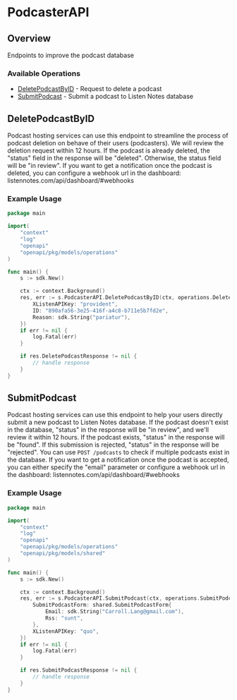 # PodcasterAPI

## Overview

Endpoints to improve the podcast database

### Available Operations

* [DeletePodcastByID](#deletepodcastbyid) - Request to delete a podcast
* [SubmitPodcast](#submitpodcast) - Submit a podcast to Listen Notes database

## DeletePodcastByID

Podcast hosting services can use this endpoint to streamline the process of podcast deletion on behave of their users (podcasters). We will review the deletion request within 12 hours. If the podcast is already deleted, the "status" field in the response will be "deleted". Otherwise, the status field will be "in review". If you want to get a notification once the podcast is deleted, you can configure a webhook url in the dashboard: listennotes.com/api/dashboard/#webhooks


### Example Usage

```go
package main

import(
	"context"
	"log"
	"openapi"
	"openapi/pkg/models/operations"
)

func main() {
    s := sdk.New()

    ctx := context.Background()
    res, err := s.PodcasterAPI.DeletePodcastByID(ctx, operations.DeletePodcastByIDRequest{
        XListenAPIKey: "provident",
        ID: "890afa56-3e25-416f-a4c8-b711e5b7fd2e",
        Reason: sdk.String("pariatur"),
    })
    if err != nil {
        log.Fatal(err)
    }

    if res.DeletePodcastResponse != nil {
        // handle response
    }
}
```

## SubmitPodcast

Podcast hosting services can use this endpoint to help your users directly submit a new podcast to Listen Notes database. If the podcast doesn't exist in the database, "status" in the response will be "in review", and we'll review it within 12 hours. If the podcast exists, "status" in the response will be "found". If this submission is rejected, "status" in the response will be "rejected". You can use `POST /podcasts` to check if multiple podcasts exist in the database. If you want to get a notification once the podcast is accepted, you can either specify the "email" parameter or configure a webhook url in the dashboard: listennotes.com/api/dashboard/#webhooks


### Example Usage

```go
package main

import(
	"context"
	"log"
	"openapi"
	"openapi/pkg/models/operations"
	"openapi/pkg/models/shared"
)

func main() {
    s := sdk.New()

    ctx := context.Background()
    res, err := s.PodcasterAPI.SubmitPodcast(ctx, operations.SubmitPodcastRequest{
        SubmitPodcastForm: shared.SubmitPodcastForm{
            Email: sdk.String("Carroll.Lang@gmail.com"),
            Rss: "sunt",
        },
        XListenAPIKey: "quo",
    })
    if err != nil {
        log.Fatal(err)
    }

    if res.SubmitPodcastResponse != nil {
        // handle response
    }
}
```
